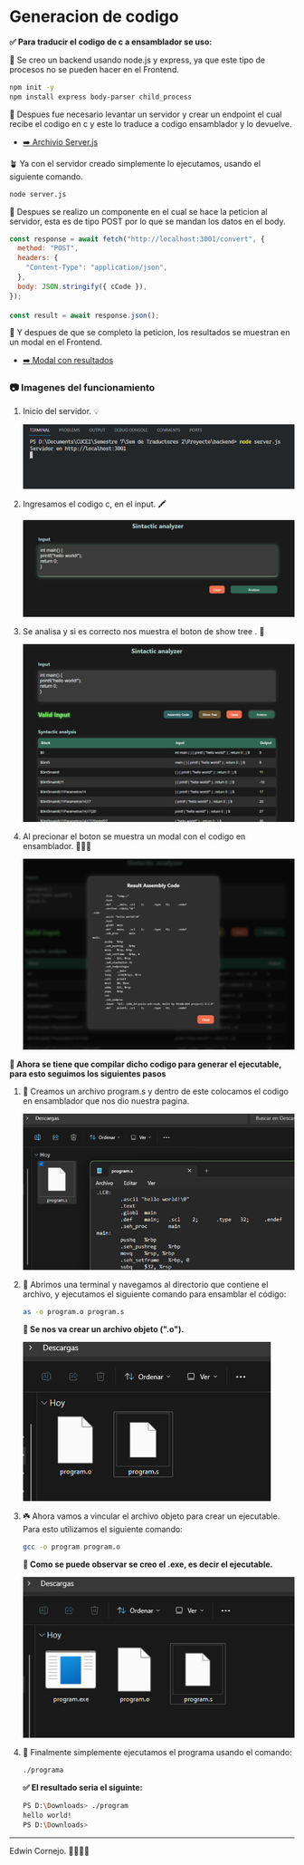 # Generacion de codigo

**✅ Para traducir el codigo de c a ensamblador se uso:**

🍃 Se creo un backend usando node.js y express, ya que este tipo de procesos no se pueden hacer en el Frontend.

```bash
npm init -y
npm install express body-parser child_process
```

🌱 Despues fue necesario levantar un servidor y crear un endpoint el cual recibe el codigo en c y este lo traduce a codigo ensamblador y lo devuelve.

- [➡️ Archivio Server.js](./server.js)

🪴 Ya con el servidor creado simplemente lo ejecutamos, usando el siguiente comando.

```bash
node server.js
```

🌿 Despues se realizo un componente en el cual se hace la peticion al servidor, esta es de tipo POST por lo que se mandan los datos en el body.

```javascript
const response = await fetch("http://localhost:3001/convert", {
  method: "POST",
  headers: {
    "Content-Type": "application/json",
  },
  body: JSON.stringify({ cCode }),
});

const result = await response.json();
```

🌳 Y despues de que se completo la peticion, los resultados se muestran en un modal en el Frontend.

- [➡️ Modal con resultados](./App.jsx)

### 📷 Imagenes del funcionamiento 

1. Inicio del servidor. 💡

    ![Menu](../../assets/backend.png)

1. Ingresamos el codigo c, en el input. 🖍️

    ![Menu](../../assets/cCode.png)

1. Se analisa y si es correcto nos muestra el boton de show tree . 🌳

    ![Menu](../../assets/resultC.png)

1. Al precionar el boton se muestra un modal con el codigo en ensamblador. 🧑🏻‍💻

    ![Menu](../../assets/resultAsm.png)

**📌 Ahora se tiene que compilar dicho codigo para generar el ejecutable, para esto seguimos los siguientes pasos**

1. 🍃 Creamos un archivo program.s y dentro de este colocamos el codigo en ensamblador que nos dio nuestra pagina. 

    ![Menu](../../assets/fileS.png)

1. 🌿 Abrimos una terminal y navegamos al directorio que contiene el archivo, y ejecutamos el siguiente comando para ensamblar el código:
    ```bash
    as -o program.o program.s
    ```

    **📌 Se nos va crear un archivo objeto (".o").**

    ![Menu](../../assets/fileO.png)

1. ☘️ Ahora vamos a vincular el archivo objeto para crear un ejecutable. Para esto utilizamos el siguiente comando:

    ```bash
    gcc -o program program.o
    ```
    **📌 Como se puede observar se creo el .exe, es decir el ejecutable.**

    ![Menu](../../assets/fileExe.png)

1. 🌵 Finalmente simplemente ejecutamos el programa usando el comando: 

    ```bash
    ./programa
    ```

    **✅ El resultado seria el siguinte:**

    ```bash
    PS D:\Downloads> ./program
    hello world!
    PS D:\Downloads>
    ```

-----
Edwin Cornejo. 💚👨🏻‍💻